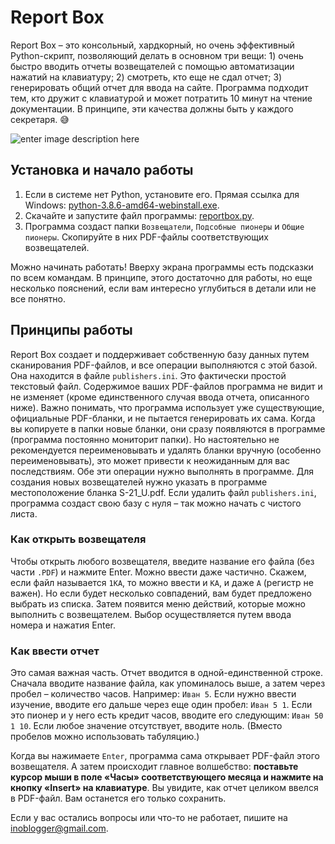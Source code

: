 # Report Box

Report Box – это консольный, хардкорный, но очень эффективный Python-скрипт, позволяющий делать в основном три вещи: 1) очень быстро вводить отчеты возвещателей с помощью автоматизации нажатий на клавиатуру; 2) смотреть, кто еще не сдал отчет; 3) генерировать общий отчет для ввода на сайте. Программа подходит тем, кто дружит с клавиатурой и может потратить 10 минут на чтение документации. В принципе, эти качества должны быть у каждого секретаря. 😅

![enter image description here](https://blogger.googleusercontent.com/img/b/R29vZ2xl/AVvXsEgdDMANp-O41IGGhyphenhyphenzAA8J44qGLwslIZARN6HlVlFqZPK5LqqEtO1TObH6CGH08MelkJDfJ3SlqvffYi4NLLDN0U_awT8B3ZWNVrY2ACXSbOiibCXCsj12Qiwpot-eMh_tp_TsAsYtwz66evBBL-GtcDT9oCX_kOk8NREhbKjg97re5TlE3CqyFKHHLtzJI/s636/rocket_box.png)

## Установка и начало работы

1. Если в системе нет Python, установите его. Прямая ссылка для Windows: [python-3.8.6-amd64-webinstall.exe](https://www.python.org/ftp/python/3.8.6/python-3.8.6-amd64-webinstall.exe).
2. Скачайте и запустите файл программы: [reportbox.py](https://github.com/antorix/Report-Box/releases/download/release/reportbox.py).
3. Программа создаст папки `Возвещатели`, `Подсобные пионеры` и `Общие пионеры`. Скопируйте в них PDF-файлы соответствующих возвещателей.

Можно начинать работать! Вверху экрана программы есть подсказки по всем командам. В принципе, этого достаточно для работы, но еще несколько пояснений, если вам интересно углубиться в детали или не все понятно.

## Принципы работы

Report Box создает и поддерживает собственную базу данных путем сканирования PDF-файлов, и все операции выполняются с этой базой. Она находится в файле `publishers.ini`. Это фактически простой текстовый файл. Содержимое ваших PDF-файлов программа не видит и не изменяет (кроме единственного случая ввода отчета, описанного ниже). Важно понимать, что программа использует уже существующие, официальные PDF-бланки, и не пытается генерировать их сама. Когда вы копируете в папки новые бланки, они сразу появляются в программе (программа постоянно мониторит папки). Но настоятельно не рекомендуется переименовывать и удалять бланки вручную (особенно переименовывать), это может привести к неожиданным для вас последствиям. Обе эти операции нужно выполнять в программе. Для создания новых возвещателей нужно указать в программе местоположение бланка S-21_U.pdf. Если удалить файл `publishers.ini`, программа создаст свою базу с нуля – так можно начать с чистого листа.

### Как открыть возвещателя

Чтобы открыть любого возвещателя, введите название его файла (без части `.PDF`) и нажмите Enter. Можно ввести даже частично. Скажем, если файл называется `1КА`, то можно ввести и `КА`, и даже `А` (регистр не важен). Но если будет несколько совпадений, вам будет предложено выбрать из списка. Затем появится меню действий, которые можно выполнить с возвещателем. Выбор осуществляется путем ввода номера и нажатия Enter.

### Как ввести отчет

Это самая важная часть. Отчет вводится в одной-единственной строке. Сначала вводите название файла, как упоминалось выше, а затем через пробел – количество часов. Например: `Иван 5`. Если нужно ввести изучение, вводите его дальше через еще один пробел: `Иван 5 1`. Если это пионер и у него есть кредит часов, вводите его следующим: `Иван 50 1 10`. Если любое значение отсутствует, вводите ноль. (Вместо пробелов можно использовать табуляцию.)

Когда вы нажимаете `Enter`, программа сама открывает PDF-файл этого возвещателя. А затем происходит главное волшебство: **поставьте курсор мыши в поле «Часы» соответствующего месяца и нажмите на кнопку «Insert» на клавиатуре**. Вы увидите, как отчет целиком ввелся в PDF-файл. Вам останется его только сохранить.

Если у вас остались вопросы или что-то не работает, пишите на [inoblogger@gmail.com](mailto:inoblogger@gmail.com).
